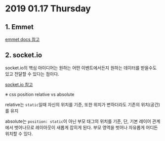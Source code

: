 # 2019 01.17 Thursday

## 1. Emmet

[emmet docs 참고](https://docs.emmet.io/cheat-sheet/)

## 2. socket.io

socket.io의 핵심 아이디어는 원하는 어떤 이벤트에서든지 원하는 데이터를 받을수도 있고 전달할 수 있다는 점이다.

[socket.io 참고](https://stackoverflow.com/questions/27393705/socketio-get-http-localhost3000-socket-io-eio-3transport-pollingt-1418187)

※ css position relative vs absolute

relative는 `static`일때 자신의 위치를 기준, 또한 위치가 변하더라도 기존의 위치(공간)를 유지

absolute는 `position: static`이 아닌 부모 태그의 위치를 기준, 단, 기본 레이어 관계에서 벗어나므로 레이아웃이 새롭게 잡히게 된다. 부모 영역을 벗어나 자유롭게 어디든 위치할 수 있다.